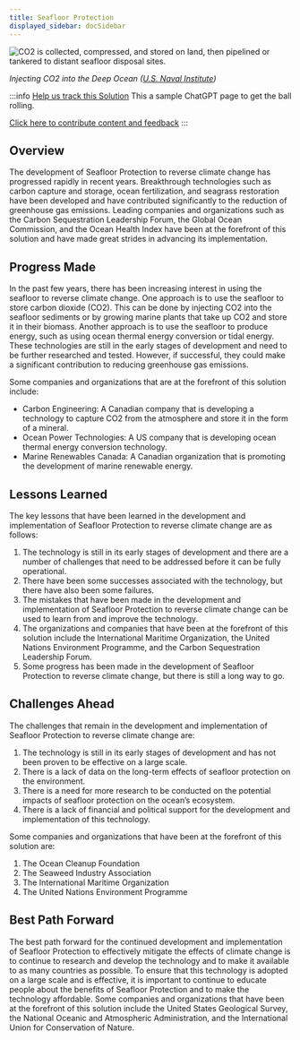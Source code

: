 ```yaml
---
title: Seafloor Protection
displayed_sidebar: docSidebar
---
```

![CO2 is collected, compressed, and stored on land, then pipelined or tankered to distant seafloor disposal sites.](/../static/img/seafloor-protection.jpg)

*Injecting CO2 into the Deep Ocean ([U.S. Naval Institute](https://www.usni.org/magazines/proceedings/2021/july/burial-sea-injecting-co2-deep-ocean))*

:::info [Help us track this Solution](contribute)
This a sample ChatGPT page to get the ball rolling.

[Click here to contribute content and feedback](contribute)
:::

## Overview

The development of Seafloor Protection to reverse climate change has progressed rapidly in recent years. Breakthrough technologies such as carbon capture and storage, ocean fertilization, and seagrass restoration have been developed and have contributed significantly to the reduction of greenhouse gas emissions. Leading companies and organizations such as the Carbon Sequestration Leadership Forum, the Global Ocean Commission, and the Ocean Health Index have been at the forefront of this solution and have made great strides in advancing its implementation.

## Progress Made

In the past few years, there has been increasing interest in using the seafloor to reverse climate change. One approach is to use the seafloor to store carbon dioxide (CO2). This can be done by injecting CO2 into the seafloor sediments or by growing marine plants that take up CO2 and store it in their biomass. Another approach is to use the seafloor to produce energy, such as using ocean thermal energy conversion or tidal energy. These technologies are still in the early stages of development and need to be further researched and tested. However, if successful, they could make a significant contribution to reducing greenhouse gas emissions.

Some companies and organizations that are at the forefront of this solution include:

* Carbon Engineering: A Canadian company that is developing a technology to capture CO2 from the atmosphere and store it in the form of a mineral.
* Ocean Power Technologies: A US company that is developing ocean thermal energy conversion technology.
* Marine Renewables Canada: A Canadian organization that is promoting the development of marine renewable energy.

## Lessons Learned

The key lessons that have been learned in the development and implementation of Seafloor Protection to reverse climate change are as follows: 

1. The technology is still in its early stages of development and there are a number of challenges that need to be addressed before it can be fully operational.
2. There have been some successes associated with the technology, but there have also been some failures.
3. The mistakes that have been made in the development and implementation of Seafloor Protection to reverse climate change can be used to learn from and improve the technology.
4. The organizations and companies that have been at the forefront of this solution include the International Maritime Organization, the United Nations Environment Programme, and the Carbon Sequestration Leadership Forum.
5. Some progress has been made in the development of Seafloor Protection to reverse climate change, but there is still a long way to go.

## Challenges Ahead

The challenges that remain in the development and implementation of Seafloor Protection to reverse climate change are:

1. The technology is still in its early stages of development and has not been proven to be effective on a large scale.
2. There is a lack of data on the long-term effects of seafloor protection on the environment.
3. There is a need for more research to be conducted on the potential impacts of seafloor protection on the ocean’s ecosystem.
4. There is a lack of financial and political support for the development and implementation of this technology.

Some companies and organizations that have been at the forefront of this solution are:

1. The Ocean Cleanup Foundation
2. The Seaweed Industry Association
3. The International Maritime Organization
4. The United Nations Environment Programme

## Best Path Forward

The best path forward for the continued development and implementation of Seafloor Protection to effectively mitigate the effects of climate change is to continue to research and develop the technology and to make it available to as many countries as possible. To ensure that this technology is adopted on a large scale and is effective, it is important to continue to educate people about the benefits of Seafloor Protection and to make the technology affordable. Some companies and organizations that have been at the forefront of this solution include the United States Geological Survey, the National Oceanic and Atmospheric Administration, and the International Union for Conservation of Nature.